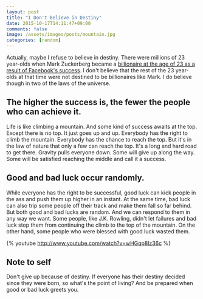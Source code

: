 ```yaml
---
layout: post
title: "I Don't Believe in Destiny"
date: 2015-10-17T14:11:47+09:00
comments: false
image: /assets/images/posts/mountain.jpg
categories: [random]
---
```


Actually, maybe I refuse to believe in destiny. There were millions of 23 year-olds when Mark Zuckerberg became a [billionaire at the age of 23 as a result of Facebook's success](https://en.wikipedia.org/wiki/Mark_Zuckerberg). I don't believe that the rest of the 23 year-olds at that time were not destined to be billionaires like Mark. I do believe though in two of the laws of the universe.

## The higher the success is, the fewer the people who can achieve it.

Life is like climbing a mountain. And some kind of success awaits at the top. Except there is no top. It just goes up and up. Everybody has the right to climb the mountain. Everybody has the chance to reach the top. But it's in the law of nature that only a few can reach the top. It's a long and hard road to get there. Gravity pulls everyone down. Some will give up along the way. Some will be satisfied reaching the middle and call it a success.

## Good and bad luck occur randomly.

While everyone has the right to be successful, good luck can kick people in the ass and push them up higher in an instant. At the same time, bad luck can also trip some people off their track and make them fall so far behind. But both good and bad lucks are random. And we can respond to them in any way we want. Some people, like J.K. Rowling, didn't let failures and bad luck stop them from continuing the climb to the top of the mountain. On the other hand, some people who were blessed with good luck wasted them.

{% youtube http://www.youtube.com/watch?v=wHGqp8lz36c %}

## Note to self

Don't give up because of destiny. If everyone has their destiny decided since they were born, so what's the point of living? And be prepared when good or bad luck greets you.
